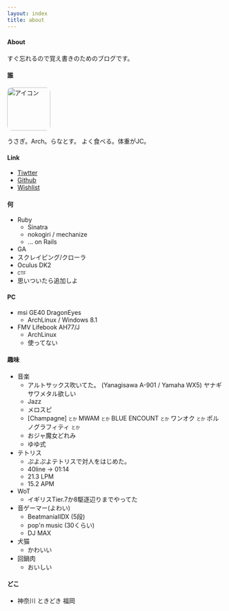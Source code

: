 ```yaml
---
layout: index
title: about
---
```


#### About
すぐ忘れるので覚え書きのためのブログです。

#### 誰

<a href="https://twitter.com/Ranats85"><img align='bottom' src='https://pbs.twimg.com/profile_images/625003062336204800/aT0IGkPy.png' width=100px style="border-radius:10px;-webkit-border-radius:10px;-moz-border-radius:10px" alt='アイコン'></a>

うさぎ。Arch。らなとす。
よく食べる。体重がJC。

#### Link
- [Tiwtter](https://twitter.com/Ranats85)
- [Github](https://github.com/Ranats)
- [Wishlist](http://www.amazon.co.jp/registry/wishlist/1YM9QBHU730RY)

#### 何
- Ruby
    - Sinatra
    - nokogiri / mechanize
    - ... on Rails
- GA
- スクレイピング/クローラ
- Oculus DK2
- <font size=1.2em>CTF</font>
- 思いついたら追加しよ

#### PC
- msi GE40 DragonEyes
	- ArchLinux / Windows 8.1
- FMV Lifebook AH77/J
	- ArchLinux
	- 使ってない

#### 趣味
- 音楽
	- アルトサックス吹いてた。
		(Yanagisawa A-901 / Yamaha WX5)
		ヤナギサワメタル欲しい
	- Jazz
	- メロスピ
	- [Champagne] <font size=1em>とか</font> MWAM <font size=1em>とか</font> BLUE ENCOUNT <font size=1em>とか</font> ワンオク <font size=1em>とか</font> ポルノグラフィティ <font size=1em>とか</font>
	- おジャ魔女どれみ
	- ゆゆ式
- テトリス
	- ぷよぷよテトリスで対人をはじめた。
	- 40line -> 01:14
	- 21.3 LPM
	- 15.2 APM
- WoT
    - イギリスTier.7か8駆逐辺りまでやってた
- 音ゲーマー(よわい)
	- BeatmaniaIIDX (5段)
	- pop'n music (30くらい)
	- DJ MAX
- 犬猫
    - かわいい
- 回鍋肉
    - おいしい

#### どこ
- 神奈川 ときどき 福岡
